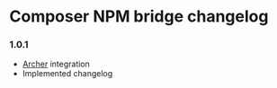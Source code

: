 # Composer NPM bridge changelog

### 1.0.1

* [Archer](https://github.com/IcecaveStudios/archer) integration
* Implemented changelog
